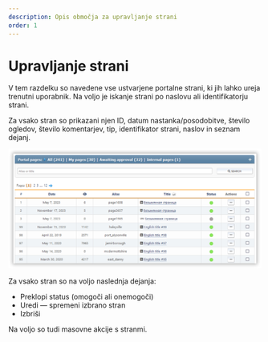 ```yaml
---
description: Opis območja za upravljanje strani
order: 1
---
```


# Upravljanje strani

V tem razdelku so navedene vse ustvarjene portalne strani, ki jih lahko ureja trenutni uporabnik. Na voljo je iskanje strani po naslovu ali identifikatorju strani.

Za vsako stran so prikazani njen ID, datum nastanka/posodobitve, število ogledov, število komentarjev, tip, identifikator strani, naslov in seznam dejanj.

![Manage pages](manage_pages.png)

Za vsako stran so na voljo naslednja dejanja:

- Preklopi status (omogoči ali onemogoči)
- Uredi — spremeni izbrano stran
- Izbriši

Na voljo so tudi masovne akcije s stranmi.
